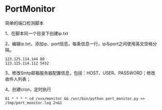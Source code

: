 # PortMonitor
简单的端口检测脚本

1、在脚本同一个目录下创建ip.txt

2、编辑ip.txt，添加ip、port信息，每条信息一行，ip与port之间使用英文空格分隔。

```
123.125.114.144 80
123.125.114.112 5432
```

3、修改Smtp邮箱服务器配置信息，包括：HOST、USER、PASSWORD；修改收件人列表；

4、创建cron，定时执行

```
01 * * * * cd /xxx/monitor && /usr/bin/python port_monitor.py >> /tmp/port_monitor.log 2>&1
```
